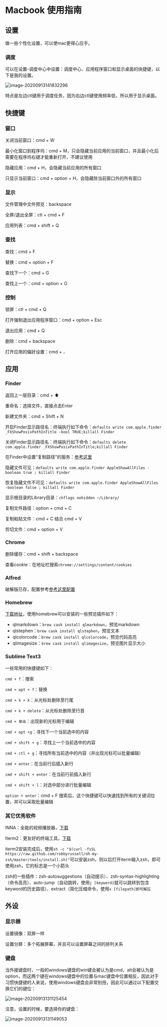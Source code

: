 # Macbook 使用指南

## 设置

做一些个性化设置，可以使mac更得心应手。

### 调度

可以在设置-调度中心中设置：调度中心、应用程序窗口和显示桌面的快捷键，以下是我的设置。

![image-20200913141832296](https://i.loli.net/2020/09/13/mXKaqpSFY5kPR3w.png)

特点是左边ctl键用于调度任务，因为右边ctl键使用频率低，所以用于显示桌面。



## 快捷键

### 窗口

关闭当前窗口：cmd + W

最小化窗口到程序坞：cmd + M，只会隐藏当前应用的当前窗口，并且最小化后需要在程序坞右键才能重新打开，不建议使用

隐藏应用：cmd + H，会隐藏当前应用的所有窗口

只显示当前窗口：cmd  + option + H，会隐藏除当前窗口外的所有窗口

### 显示

文件管理中文件预览：backspace

全屏/退出全屏：ctl + cmd + F

应用列表：cmd + shift + Q

### 查找

查找：cmd + F

替换：cmd + option + F

查找下一个：cmd + G

查找上一个：cmd + option + G

### 控制

锁屏：ctl + cmd + Q

打开强制退出应用程序窗口：cmd + option + Esc

退出应用：cmd + Q

删除：cmd + backspace

打开应用的偏好设置：cmd + `，`



## 应用

### Finder

返回上一层目录：cmd + ⬆️

重命名：选择文件，直接点击Enter

新建文件夹：cmd + Shift + N

开启Finder显示路径名：终端执行如下命令：`defaults write com.apple.finder _FXShowPosixPathInTitle -bool TRUE;killall Finder`

关闭Finder显示路径名：终端执行如下命令：`defaults delete com.apple.finder _FXShowPosixPathInTitle;killall Finder`

在Finder中设置“复制路径”的服务：[参考这里](https://www.jianshu.com/p/757f9ffc5acf)

隐藏文件可见：`defaults write com.apple.finder AppleShowAllFiles -boolean true ; killall Finder`

恢复隐藏文件不可见：`defaults write com.apple.finder AppleShowAllFiles -boolean false ; killall Finder`

显示根目录的Library目录：`chflags nohidden ~/Library/`

复制文件路径：option + cmd + C

复制粘贴文件：cmd + C 结合 cmd + V

剪切文件：cmd + option + V

### Chrome

删除缓存：cmd + shift + backspace

查看cookie：在地址栏搜索`chrome://settings/content/cookies`

### Alfred

破解版已存，配置参考[参考这里配置](https://www.jianshu.com/p/e9f3352c785f)

### Homebrew

[下载地址](https://brew.sh/)，使用homebrew可以安装的一些预览插件如下：

- qlmarkdown：`brew cask install qlmarkdown`，预览markdown
- qlstephen：`brew cask install qlstephen`，预览文本
- qlcolorcode：`brew cask install qlcolorcode`，预览代码高亮
- qlimagesize：`brew cask install qlimagesize`，预览图片显示大小



### Sublime Text3

一些常用的快捷键如下：

`cmd + f`：搜索

`cmd + opt + f`：替换

`cmd + k + k`：从光标处删除至行尾

`cmd + k + delete`：从光标处删除至行首

`cmd + 单击`：出现新的光标用于编辑

`cmd + opt +g`：寻找下一个当前选中的内容

`cmd + shift + g`：寻找上一个当前选中的内容

`cmd + ctl + g`：寻找所有当前选中的内容（并出现光标可以批量编辑）

`cmd + enter`：在当前行后插入新行

`cmd + shift + enter`：在当前行前插入新行

`cmd + shift + l`：对选中部分进行批量编辑

`option + enter`：cmd + F 搜索后，这个快捷键可以快速找到所有的关键词位置，并可以采取批量编辑



### 其它优秀软件

INNA：全能的视频播放器，[下载](https://iina.io/)

Iterm2：更友好的终端工具，[下载](https://iterm2.com/downloads.html)

iterm2安装完成后，使用`sh -c "$(curl -fsSL https://raw.github.com/robbyrussell/oh-my-zsh/master/tools/install.sh)"`可以安装zsh，则以后打开iterm输入zsh，即可使用zsh，它的标志是一个小箭头

zsh的一些插件：zsh-autosuggestions（自动提示）、zsh-syntax-highlighting（命令高亮）、auto-jump（自动跳转，使用`j [keyword]`就可以跳转到包含keyword的历史路径）、extract（简化压缩命令，使用`x [filepath]即可解压`



## 外设

### 显示器

设置镜像：双屏一样

设置分屏：多个拓展屏幕，并且可以设置屏幕之间的排列关系



### 键盘

当外接键盘时，一般的windows键盘的win键会被认为是cmd，alt会被认为是option，而这两个键在windows键盘中的位置与mac键盘中位置相反，因此对于习惯快捷键的人来说，使用windows键盘会非常别扭，因此可以通过以下配置交换它们的键位：

![image-20200913131125454](/Users/jacksu/Desktop/File/resource/image/notePics/image-20200913131125454.png)

注意，设置的时候，要选择你的键盘：

![image-20200913131149053](/Users/jacksu/Desktop/File/resource/image/notePics/image-20200913131149053.png)

